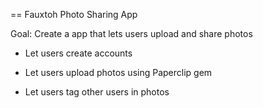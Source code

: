 == Fauxtoh Photo Sharing App

Goal: Create a app that lets users upload and share photos

* Let users create accounts

* Let users upload photos using Paperclip gem

* Let users tag other users in photos
